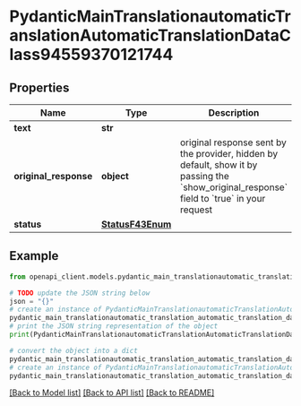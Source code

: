 # PydanticMainTranslationautomaticTranslationAutomaticTranslationDataClass94559370121744


## Properties

Name | Type | Description | Notes
------------ | ------------- | ------------- | -------------
**text** | **str** |  | 
**original_response** | **object** | original response sent by the provider, hidden by default, show it by passing the &#x60;show_original_response&#x60; field to &#x60;true&#x60; in your request | [optional] 
**status** | [**StatusF43Enum**](StatusF43Enum.md) |  | 

## Example

```python
from openapi_client.models.pydantic_main_translationautomatic_translation_automatic_translation_data_class94559370121744 import PydanticMainTranslationautomaticTranslationAutomaticTranslationDataClass94559370121744

# TODO update the JSON string below
json = "{}"
# create an instance of PydanticMainTranslationautomaticTranslationAutomaticTranslationDataClass94559370121744 from a JSON string
pydantic_main_translationautomatic_translation_automatic_translation_data_class94559370121744_instance = PydanticMainTranslationautomaticTranslationAutomaticTranslationDataClass94559370121744.from_json(json)
# print the JSON string representation of the object
print(PydanticMainTranslationautomaticTranslationAutomaticTranslationDataClass94559370121744.to_json())

# convert the object into a dict
pydantic_main_translationautomatic_translation_automatic_translation_data_class94559370121744_dict = pydantic_main_translationautomatic_translation_automatic_translation_data_class94559370121744_instance.to_dict()
# create an instance of PydanticMainTranslationautomaticTranslationAutomaticTranslationDataClass94559370121744 from a dict
pydantic_main_translationautomatic_translation_automatic_translation_data_class94559370121744_form_dict = pydantic_main_translationautomatic_translation_automatic_translation_data_class94559370121744.from_dict(pydantic_main_translationautomatic_translation_automatic_translation_data_class94559370121744_dict)
```
[[Back to Model list]](../README.md#documentation-for-models) [[Back to API list]](../README.md#documentation-for-api-endpoints) [[Back to README]](../README.md)


